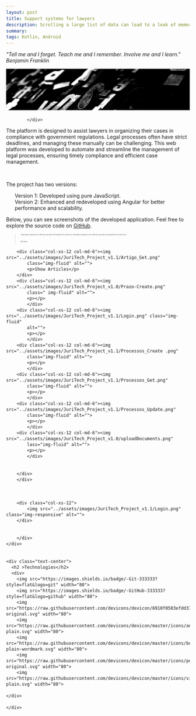 ```yaml
---
layout: post
title: Support systems for lawyers
description: Scrolling a large list of data can lead to a leak of memory or crash of the app. Many approach can be used like sliding window algorithm, API pagination, optimize image size, etc.
summary: 
tags: Kotlin, Android
---
```

<i>"Tell me and I forget. Teach me and I remember. Involve me and I learn." Benjamin Franklin</i>

<div class="section-container">
    <div class="container">
      <div class="row">
        <div class="col-xs-12">
          <img src="../assets/images/work001-01.jpg" class="img-responsive" alt="">
          <div class="card-container">
            <div class="text-center">

            </div>

<p>
    The platform is designed to assist lawyers in organizing their cases in compliance with government regulations. Legal
    processes often have strict deadlines, and managing these manually can be challenging. This web platform was
    developed to automate and streamline the management of legal processes, ensuring timely compliance and
    efficient case management.</p> <br>

  The project has two versions:
  <ul>
    Version 1: Developed using pure JavaScript.<br>
    Version 2: Enhanced and redeveloped using Angular for better performance and scalability.
  </ul>


  <p>
    Below, you can see screenshots of the developed application. Feel free to explore the source code on <a href="https://github.com/JoelJonassi/JuriTechRESTFullAPIandWeb" target="_blank">GitHub</a>.
  </p>
  <blockquote>
    <p style="font-size: 0.3em;">"Automation applied to an efficient operation will magnify the efficiency.
      Automation applied to an inefficient operation will magnify the inefficiency.”</p>
    <small class="pull-right" style="font-size: 0.3em;">Bill Gates</small>
  </blockquote>



<div class="col-md-8 col-md-offset-2 section-container-spacer">
    <div class="row">

        <div class="col-xs-12 col-md-6"><img src="../assets/images/JuriTech_Project_v1.1/Artigo_Get.png"
            class="img-fluid" alt="">
            <p>Show Articles</p>
        </div>
        <div class="col-xs-12 col-md-6"><img src="../assets/images/JuriTech_Project_v1.0/Prazo-Create.png"
            class=" img-fluid" alt="">
            <p></p>
            </div>
        <div class="col-xs-12 col-md-6"><img src="../assets/images/JuriTech_Project_v1.1/Login.png" class="img-fluid"
            alt="">
            <p></p>
            </div>
        <div class="col-xs-12 col-md-6"><img src="../assets/images/JuriTech_Project_v1.1/Processos_Create .png"
            class="img-fluid" alt="">
            <p></p>
            </div>
        <div class="col-xs-12 col-md-6"><img src="../assets/images/JuriTech_Project_v1.1/Processos_Get.png"
            class="img-fluid" alt="">
            <p></p>
            </div>
        <div class="col-xs-12 col-md-6"><img src="../assets/images/JuriTech_Project_v1.1/Processos_Update.png"
            class="img-fluid" alt="">
            <p></p>
            </div>
        <div class="col-xs-12 col-md-6"><img src="../assets/images/JuriTech_Project_v1.0/uploadDocuments.png"
            lass="img-fluid" alt=""> 
            <p></p>
            </div>


        </div>
        </div>



        <div class="col-xs-12">
            <img src="../assets/images/JuriTech_Project_v1.1/Login.png" class="img-responsive" alt="">
        </div>


        </div>
    </div>


    <div class="text-center">
      <h2 >Technologies</h2>
      <div>
        <img src="https://images.shields.io/badge/-Git-333333?style=flat&logo=git" width="80">
        <img src="https://images.shields.io/badge/-GitHub-333333?style=flat&logo=github" width="80">
        <img src="https://raw.githubusercontent.com/devicons/devicon/6910f0503efdd315c8f9b858234310c06e04d9c0/icons/csharp/csharp-original.svg" width="80">
        <img src="https://raw.githubusercontent.com/devicons/devicon/master/icons/angularjs/angularjs-plain.svg" width="80">
        <img src="https://raw.githubusercontent.com/devicons/devicon/master/icons/bootstrap/bootstrap-plain-wordmark.svg" width="80">
        <img src="https://raw.githubusercontent.com/devicons/devicon/master/icons/postgresql/postgresql-original.svg" width="80">
        <img src="https://raw.githubusercontent.com/devicons/devicon/master/icons/visualstudio/visualstudio-plain.svg" width="80">
        
    </div>
      
    </div>
  
    
  
  </div>

  </div>
